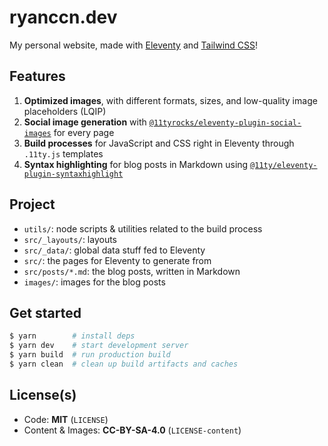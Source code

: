 # ryanccn.dev

My personal website, made with [Eleventy](https://www.11ty.dev/) and [Tailwind CSS](https://tailwindcss.com/)!

## Features

1. **Optimized images**, with different formats, sizes, and low-quality image placeholders (LQIP)
2. **Social image generation** with [`@11tyrocks/eleventy-plugin-social-images`](https://npm.im/@11tyrocks/eleventy-plugin-social-images) for every page
3. **Build processes** for JavaScript and CSS right in Eleventy through `.11ty.js` templates
4. **Syntax highlighting** for blog posts in Markdown using [`@11ty/eleventy-plugin-syntaxhighlight`](https://npm.im/@11ty/eleventy-plugin-syntaxhighlight)

## Project

- `utils/`: node scripts & utilities related to the build process
- `src/_layouts/`: layouts
- `src/_data/`: global data stuff fed to Eleventy
- `src/`: the pages for Eleventy to generate from
- `src/posts/*.md`: the blog posts, written in Markdown
- `images/`: images for the blog posts

## Get started

```bash
$ yarn        # install deps
$ yarn dev    # start development server
$ yarn build  # run production build
$ yarn clean  # clean up build artifacts and caches
```

## License(s)

- Code: **MIT** (`LICENSE`)
- Content & Images: **CC-BY-SA-4.0** (`LICENSE-content`)
